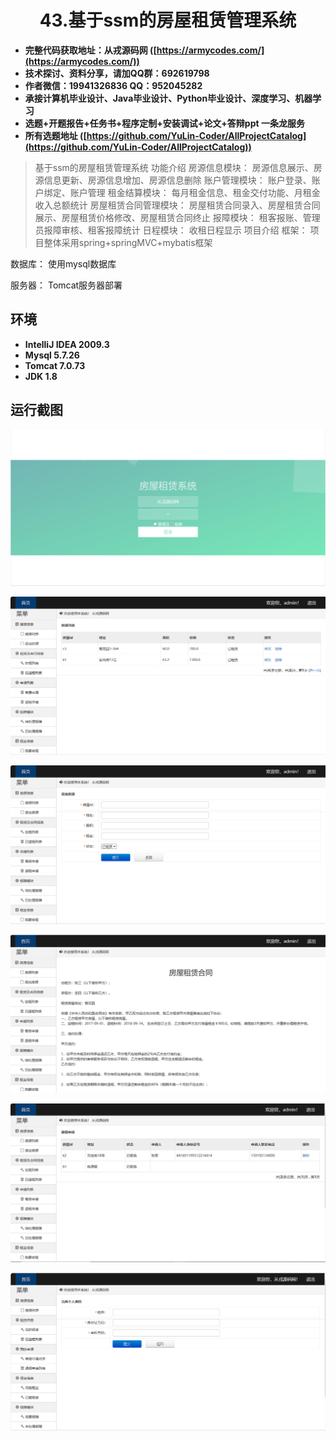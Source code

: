 <p><h1 align="center">43.基于ssm的房屋租赁管理系统</h1></p>

- <b>完整代码获取地址：从戎源码网 ([https://armycodes.com/](https://armycodes.com/))</b>
- <b>技术探讨、资料分享，请加QQ群：692619798</b> 
- <b>作者微信：19941326836  QQ：952045282</b> 
- <b>承接计算机毕业设计、Java毕业设计、Python毕业设计、深度学习、机器学习</b>
- <b>选题+开题报告+任务书+程序定制+安装调试+论文+答辩ppt 一条龙服务</b>
- <b>所有选题地址 ([https://github.com/YuLin-Coder/AllProjectCatalog](https://github.com/YuLin-Coder/AllProjectCatalog)) </b>

> 基于ssm的房屋租赁管理系统
> 功能介绍
> 房源信息模块：
> 房源信息展示、房源信息更新、房源信息增加、房源信息删除
> 账户管理模块：
> 账户登录、账户绑定、账户管理
> 租金结算模块：
> 每月租金信息、租金交付功能、月租金收入总额统计
> 房屋租赁合同管理模块：
> 房屋租赁合同录入、房屋租赁合同展示、房屋租赁价格修改、房屋租赁合同终止
> 报障模块：
> 租客报账、管理员报障审核、租客报障统计
> 日程模块：
> 收租日程显示
> 项目介绍
> 框架：
> 项目整体采用spring+springMVC+mybatis框架

数据库：
使用mysql数据库

服务器：
Tomcat服务器部署

## 环境

- <b>IntelliJ IDEA 2009.3</b>
- <b>Mysql 5.7.26</b>
- <b>Tomcat 7.0.73</b>
- <b>JDK 1.8</b>

## 运行截图

![](screenshot/1.png)

![](screenshot/2.png)

![](screenshot/3.png)

![](screenshot/4.png)

![](screenshot/5.png)

![](screenshot/6.png)
